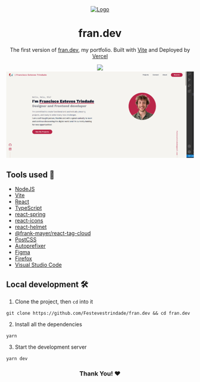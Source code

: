 <div align="center">
  <a href="https://fran-dev.vercel.app/"><img alt="Logo" src="https://github.com/Festevestrindade/fran.dev/blob/master/public/favicon.ico" width="100" /></a>
</div>
<h1 align="center">
  fran.dev
</h1>
<p align="center">
  The first version of <a href="https://fran-dev.vercel.app/">fran.dev</a>, my portfolio. Built with <a href="https://vitejs.dev/">Vite</a> and Deployed by <a href="https://www.netlify.com/">Vercel</a>
</p>
<div align="center">
    <img height="44" src="https://skillicons.dev/icons?i=vercel,vite,nodejs,react,typescript,css,vscode" />
    <img src="./public/screenshot.png">
</div>

## Tools used 🧰

- [NodeJS](https://nodejs.org/)
- [Vite](https://vitejs.dev/)
- [React](https://reactjs.org/)
- [TypeScript](https://typescriptlang.org/)
- [react-spring](https://react-spring.dev/)
- [react-icons](https://react-icons.github.io/react-icons/)
- [react-helmet](https://www.npmjs.com/package/react-helmet)
- [@frank-mayer/react-tag-cloud](https://github.com/Frank-Mayer/react-tag-cloud)
- [PostCSS](https://postcss.org/)
- [Autoprefixer](https://autoprefixer.github.io/)
- [Figma](https://www.figma.com/)
- [Firefox](https://www.mozilla.org/en-US/firefox/)
- [Visual Studio Code](https://code.visualstudio.com/)

## Local development 🛠

1. Clone the project, then `cd` into it

```
git clone https://github.com/Festevestrindade/fran.dev && cd fran.dev
```

2. Install all the dependencies

```
yarn
```

3. Start the development server

```
yarn dev
```

<div align="center">
  <h3>Thank You! ❤</h3>
</div>
